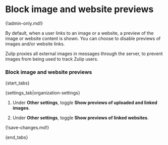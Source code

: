 # Block image and website previews

{!admin-only.md!}

By default, when a user links to an image or a website, a preview of the
image or website content is shown. You can choose to disable previews of
images and/or website links.

Zulip proxies all external images in messages through the server, to
prevent images from being used to track Zulip users.

### Block image and website previews

{start_tabs}

{settings_tab|organization-settings}

1. Under **Other settings**, toggle **Show previews of uploaded and linked images**.

1. Under **Other settings**, toggle **Show previews of linked websites**.

{!save-changes.md!}

{end_tabs}

